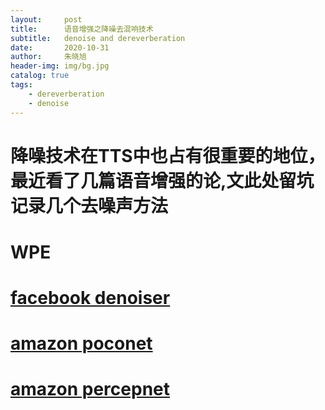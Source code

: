 ```yaml
---
layout:     post
title:      语音增强之降噪去混响技术 
subtitle:   denoise and dereverberation
date:       2020-10-31
author:     朱晓旭
header-img: img/bg.jpg
catalog: true
tags:
    - dereverberation
    - denoise
---
```

# 降噪技术在TTS中也占有很重要的地位，最近看了几篇语音增强的论,文此处留坑记录几个去噪声方法
# WPE
# [facebook denoiser](https://github.com/facebookresearch/denoiser)     
# [amazon poconet](https://jmvalin.ca/papers/poconet.pdf)     
# [amazon percepnet](https://jmvalin.ca/papers/percepnet.pdf)     

